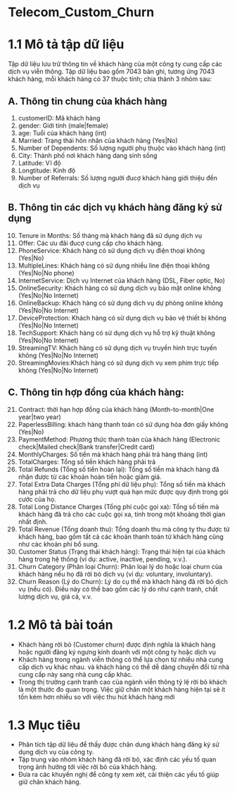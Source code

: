 # Telecom_Custom_Churn
# 1.1 Mô tả tập dữ liệu
Tập dữ liệu lưu trữ thông tin về khách hàng của một công ty cung cấp các dịch vụ viễn thông. 
Tập dữ liệu bao gồm 7043 bản ghi, tương ứng 7043 khách hàng, mỗi khách hàng có 37 thuộc tính; chia thành 3 nhóm sau:

## A. Thông tin chung của khách hàng
  1. customerID: Mã khách hàng
  2. gender: Giới tính (male|female)
  3. age: Tuổi của khách hàng (int)
  4. Married: Trạng thái hôn nhân của khách hàng (Yes|No)
  5. Number of Dependents: Số lượng người phụ thuộc vào khách hàng (int)
  6. City: Thành phố nơi khách hàng dang sinh sống
  7. Latitude: Vĩ độ
  8. Longtitude: Kinh độ
  9. Number of Referrals: Số lượng người đucợ khách hàng giới thiệu đến dịch vụ
## B. Thông tin các dịch vụ khách hàng đăng ký sử dụng  
 10. Tenure in Months: Số tháng mà khách hàng đã sử dụng dịch vụ
 11. Offer: Các ưu đãi đucợ cung cấp cho khách hàng.
  12. PhoneService: Khách hàng có sử dụng dịch vụ điện thoại không (Yes|No)
  13. MultipleLines: Khách hàng có sử dụng nhiều line điện thoại không (Yes|No|No phone)
  14. InternetService: Dịch vụ Internet của khách hàng (DSL, Fiber optic, No)
  15. OnlineSecurity: Khách hàng có sử dụng dịch vụ bảo mật online không (Yes|No|No Internet)
  16. OnlineBackup: Khách hàng có sử dụng dịch vụ dự phòng online không (Yes|No|No Internet)
  17. DeviceProtection: Khách hàng có sử dụng dịch vụ bảo vệ thiết bị không (Yes|No|No Internet)
  18. TechSupport: Khách hàng có sử dụng dịch vụ hỗ trợ kỹ thuật không (Yes|No|No Internet)
  19. StreamingTV: Khách hàng có sử dụng dịch vụ truyền hình trực tuyến không (Yes|No|No Internet)
  20. StreamingMovies:Khách hàng có sử dụng dịch vụ xem phim trực tiếp không (Yes|No|No Internet)
## C. Thông tin hợp đồng của khách hàng:
  21. Contract: thời hạn hợp đồng của khách hàng (Month-to-month|One year|two year)
  22. PaperlessBilling: khách hàng thanh toán có sử dụng hóa đơn giấy không (Yes|No)
  23. PaymentMethod: Phương thức thanh toán của khách hàng (Electronic check|Mailed check|Bank transfer|Credit card)
  24. MonthlyCharges: Số tiền mà khách hàng phải trả hàng tháng (int)
  25. TotalCharges: Tổng số tiền khách hàng phải trả
  26. Total Refunds (Tổng số tiền hoàn lại): Tổng số tiền mà khách hàng đã nhận được từ các khoản hoàn tiền hoặc giảm giá.
  27. Total Extra Data Charges (Tổng phí dữ liệu phụ): Tổng số tiền mà khách hàng phải trả cho dữ liệu phụ vượt quá hạn mức được quy định trong gói cước của họ.
  28. Total Long Distance Charges (Tổng phí cuộc gọi xa): Tổng số tiền mà khách hàng đã trả cho các cuộc gọi xa, tính trong một khoảng thời gian nhất định.
  29. Total Revenue (Tổng doanh thu): Tổng doanh thu mà công ty thu được từ khách hàng, bao gồm tất cả các khoản thanh toán từ khách hàng cũng như các khoản phí bổ sung.
  30. Customer Status (Trạng thái khách hàng): Trạng thái hiện tại của khách hàng trong hệ thống (ví dụ: active, inactive, pending, v.v.).
  31. Churn Category (Phân loại Churn): Phân loại lý do hoặc loại churn của khách hàng nếu họ đã rời bỏ dịch vụ (ví dụ: voluntary, involuntary).
  32. Churn Reason (Lý do Churn): Lý do cụ thể mà khách hàng đã rời bỏ dịch vụ (nếu có). Điều này có thể bao gồm các lý do như cạnh tranh, chất lượng dịch vụ, giá cả, v.v.

# 1.2 Mô tả bài toán
  - Khách hàng rời bỏ (Customer churn) được định nghĩa là khách hàng hoặc người đăng ký ngưng kinh doanh với một công ty hoặc dịch vụ
  - Khách hàng trong ngành viễn thông có thể lựa chọn từ nhiều nhà cung cấp dịch vụ khác nhau. và khách hàng có thể dễ dàng chuyển đổi từ nhà cung cấp này sang nhà cung cấp khác.
  - Trong thị trường cạnh tranh cao của ngành viễn thông tỷ lệ rời bỏ khách là một thước đo quan trọng. Việc giữ chân một khách hàng hiện tại sẽ ít tốn kém hơn nhiều so với việc thu hút khách hàng mới

# 1.3 Mục tiêu
  - Phân tích tập dữ liệu để thấy được chân dung khách hàng đăng ký sử dụng dịch vụ của công ty.
  - Tập trung vào nhóm khách hàng đã rời bỏ, xác định các yếu tố quan trọng ảnh hưởng tới việc rời bỏ của khách hàng.
  - Đưa ra các khuyến nghị để công ty xem xét, cải thiện các yếu tố giúp giữ chân khách hàng.
